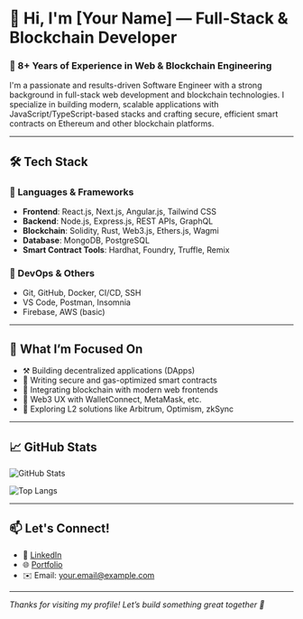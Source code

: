 # 👋 Hi, I'm [Your Name] — Full-Stack & Blockchain Developer

### 🚀 8+ Years of Experience in Web & Blockchain Engineering

I'm a passionate and results-driven Software Engineer with a strong background in full-stack web development and blockchain technologies. I specialize in building modern, scalable applications with JavaScript/TypeScript-based stacks and crafting secure, efficient smart contracts on Ethereum and other blockchain platforms.

---

## 🛠 Tech Stack

### 🔹 Languages & Frameworks  
- **Frontend**: React.js, Next.js, Angular.js, Tailwind CSS  
- **Backend**: Node.js, Express.js, REST APIs, GraphQL  
- **Blockchain**: Solidity, Rust, Web3.js, Ethers.js, Wagmi  
- **Database**: MongoDB, PostgreSQL  
- **Smart Contract Tools**: Hardhat, Foundry, Truffle, Remix

### 🔹 DevOps & Others  
- Git, GitHub, Docker, CI/CD, SSH  
- VS Code, Postman, Insomnia  
- Firebase, AWS (basic)

---

## 🧠 What I’m Focused On  
- ⚒ Building decentralized applications (DApps)  
- 🔐 Writing secure and gas-optimized smart contracts  
- 🌉 Integrating blockchain with modern web frontends  
- 📱 Web3 UX with WalletConnect, MetaMask, etc.  
- 🧩 Exploring L2 solutions like Arbitrum, Optimism, zkSync  

---

## 📈 GitHub Stats

![GitHub Stats](https://github-readme-stats.vercel.app/api?username=YOUR_GITHUB_USERNAME&show_icons=true&theme=react&count_private=true)

![Top Langs](https://github-readme-stats.vercel.app/api/top-langs/?username=YOUR_GITHUB_USERNAME&layout=compact&theme=react)

---

## 📫 Let's Connect!

- 💼 [LinkedIn](https://www.linkedin.com/in/YOUR_LINK/)
- 🌐 [Portfolio](https://YOUR-PERSONAL-WEBSITE.com)
- ✉️ Email: your.email@example.com

---

_Thanks for visiting my profile! Let’s build something great together 🚀_
